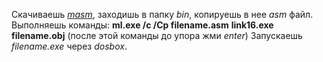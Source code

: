 Скачиваешь [*masm*](https://masm32.com/), заходишь в папку *bin*, копируешь в нее *asm* файл. Выполняешь команды:
**ml.exe /c /Cp filename.asm**
**link16.exe filename.obj** (после этой команды до упора жми *enter*)
Запускаешь *filename.ехе* через *dosbox*.